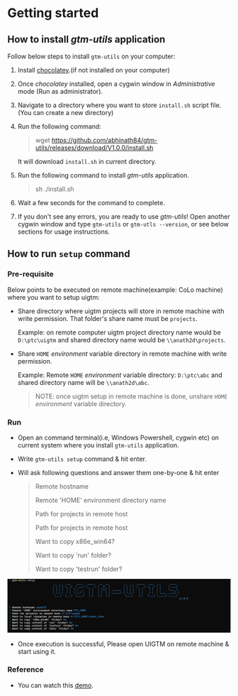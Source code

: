 # Getting started

## How to install _gtm-utils_ application

Follow below steps to install `gtm-utils` on your computer:

1. Install [chocolatey](https://chocolatey.org/install).(if not installed on your computer)
2. Once _chocolatey_ installed, open a cygwin window in _Administrative_ mode (Run as administrator).
3. Navigate to a directory where you want to store `install.sh` script file. (You can create a new directory)
4. Run the following command:

   > wget https://github.com/abhinath84/gtm-utils/releases/download/V1.0.0/install.sh

   It will download `install.sh` in current directory.

5. Run the following command to install _gtm-utils_ application.

   > sh ./install.sh

6. Wait a few seconds for the command to complete.
7. If you don't see any errors, you are ready to use _gtm-utils_! Open another cygwin window and type `gtm-utils` or `gtm-utls --version`, or see below sections for usage instructions.

## How to run `setup` command

### Pre-requisite

Below points to be executed on remote machine(example: CoLo machine) where you want to setup uigtm:

- Share directory where uigtm projects will store in remote machine with write permission. That folder's share name must be `projects`.

  Example: on remote computer uigtm project directory name would be `D:\ptc\uigtm` and shared directory name would be `\\anath2d\projects`.

- Share `HOME` _environment_ variable directory in remote machine with write permission.

  Example: Remote `HOME` _environment_ variable directory: `D:\ptc\abc` and shared directory name will be `\\anath2d\abc`.

  > NOTE: once uigtm setup in remote machine is done, unshare `HOME` _environment_ variable directory.

### Run

- Open an command terminal(i.e, Windows Powershell, cygwin etc) on current system where you install `gtm-utils` application.
- Write `gtm-utils setup` command & hit enter.
- Will ask following questions and answer them one-by-one & hit enter

  > Remote hostname
  >
  > Remote 'HOME' environment directory name
  >
  > Path for projects in remote host
  >
  > Path for projects in remote host
  >
  > Want to copy x86e_win64?
  >
  > Want to copy 'run' folder?
  >
  > Want to copy 'testrun' folder?

![setup](./images/setup.png)

- Once execution is successful, Please open UIGTM on remote machine & start using it.

### Reference

- You can watch this [demo](./video/gtm_utils_setup.mp4).
